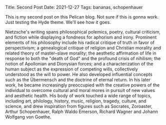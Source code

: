 Title: Second Post 
Date: 2021-12-27
Tags: bananas, schopenhauer

This is my second post on this Pelican blog. Not sure if this is gonna work. Just testing the Hyde theme. We'll see how it goes.

Nietzsche's writing spans philosophical polemics, poetry, cultural criticism, and fiction while displaying a fondness for aphorism and irony. Prominent elements of his philosophy include his radical critique of truth in favor of perspectivism; a genealogical critique of religion and Christian morality and related theory of master–slave morality; the aesthetic affirmation of life in response to both the "death of God" and the profound crisis of nihilism; the notion of Apollonian and Dionysian forces; and a characterization of the human subject as the expression of competing wills, collectively understood as the will to power. He also developed influential concepts such as the Übermensch and the doctrine of eternal return. In his later work, he became increasingly preoccupied with the creative powers of the individual to overcome cultural and moral mores in pursuit of new values and aesthetic health. His body of work touched a wide range of topics, including art, philology, history, music, religion, tragedy, culture, and science, and drew inspiration from figures such as Socrates, Zoroaster, Arthur Schopenhauer, Ralph Waldo Emerson, Richard Wagner and Johann Wolfgang von Goethe. 
